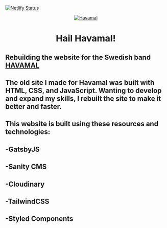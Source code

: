 [![Netlify Status](https://api.netlify.com/api/v1/badges/e9457660-cd47-47cc-a30c-fb92560a7bb1/deploy-status)](https://app.netlify.com/sites/havamal-rebuild-test/deploys)

<p align="center">
  <a href="https://havamal-rebuild-test.netlify.app/">
    <img alt="Havamal" src="https://i.imgur.com/q3rDwYw.png" />

  </a>
</p>
<h1 align="center">Hail Havamal!</h1>

## Rebuilding the website for the Swedish band **[HAVAMAL](https://havamal-rebuild-test.netlify.app/)**



## The old site I made for Havamal was built with HTML, CSS, and JavaScript.  Wanting to develop and expand my skills, I rebuilt the site to make it better and faster.


## This website is built using these resources and technologies:

## -GatsbyJS

## -Sanity CMS

## -Cloudinary

## -TailwindCSS

## -Styled Components
